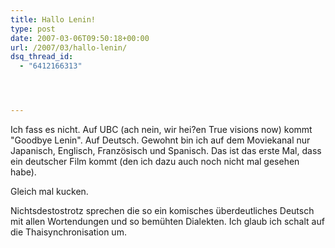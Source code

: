 ```yaml
---
title: Hallo Lenin!
type: post
date: 2007-03-06T09:50:18+00:00
url: /2007/03/hallo-lenin/
dsq_thread_id:
  - "6412166313"




---
```

Ich fass es nicht. Auf UBC (ach nein, wir hei?en True visions now) kommt "Goodbye Lenin". Auf Deutsch. Gewohnt bin ich auf dem Moviekanal nur Japanisch, Englisch, Französisch und Spanisch. Das ist das erste Mal, dass ein deutscher Film kommt (den ich dazu auch noch nicht mal gesehen habe).

Gleich mal kucken.

Nichtsdestostrotz sprechen die so ein komisches überdeutliches Deutsch mit allen Wortendungen und so bemühten Dialekten. Ich glaub ich schalt auf die Thaisynchronisation um.
